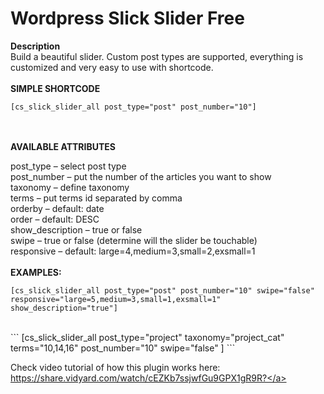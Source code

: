 # Wordpress Slick Slider Free

<strong>Description</strong><br>
Build a beautiful slider. Custom post types are supported, everything is customized and very easy to use with shortcode.
<br><br>
<strong>SIMPLE SHORTCODE</strong><br>
```
[cs_slick_slider_all post_type="post" post_number="10"]
```
<br><br>
<strong>AVAILABLE ATTRIBUTES</strong>

post_type – select post type
<br>
post_number – put the number of the articles you want to show
<br>
taxonomy – define taxonomy
<br>
terms – put terms id separated by comma
<br>
orderby – default: date
<br>
order – default: DESC
<br>
show_description – true or false
<br>
swipe – true or false (determine will the slider be touchable)
<br>
responsive – default: large=4,medium=3,small=2,exsmall=1
<br><br>
<strong>EXAMPLES:</strong><br>
```
[cs_slick_slider_all post_type="post" post_number="10" swipe="false" responsive="large=5,medium=3,small=1,exsmall=1" show_description="true"]
```
<br>
```
[cs_slick_slider_all post_type="project" taxonomy="project_cat" terms="10,14,16" post_number="10" swipe="false" ]
```
<br>

Check video tutorial of how this plugin works here: <a target="_blank" href="https://share.vidyard.com/watch/cEZKb7ssjwfGu9GPX1gR9R?">https://share.vidyard.com/watch/cEZKb7ssjwfGu9GPX1gR9R?</a>